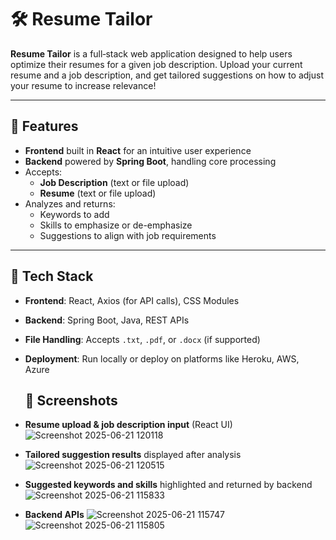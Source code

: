 # 🛠️ Resume Tailor

**Resume Tailor** is a full‑stack web application designed to help users optimize their resumes for a given job description. Upload your current resume and a job description, and get tailored suggestions on how to adjust your resume to increase relevance!

---

## 🚀 Features

- **Frontend** built in **React** for an intuitive user experience
- **Backend** powered by **Spring Boot**, handling core processing
- Accepts:
  - **Job Description** (text or file upload)
  - **Resume** (text or file upload)
- Analyzes and returns:
  - Keywords to add
  - Skills to emphasize or de-emphasize
  - Suggestions to align with job requirements

---

## 🧱 Tech Stack

- **Frontend**: React, Axios (for API calls), CSS Modules
- **Backend**: Spring Boot, Java, REST APIs
- **File Handling**: Accepts `.txt`, `.pdf`, or `.docx` (if supported)
- **Deployment**: Run locally or deploy on platforms like Heroku, AWS, Azure
  ## 📸 Screenshots

- **Resume upload & job description input** (React UI)
 ![Screenshot 2025-06-21 120118](https://github.com/user-attachments/assets/573f515d-81e3-41ad-80dc-3459ca6d86c1)

- **Tailored suggestion results** displayed after analysis
  ![Screenshot 2025-06-21 120515](https://github.com/user-attachments/assets/af0bcd46-3f48-4cc4-a882-2f7f945b60d3)

- **Suggested keywords and skills** highlighted and returned by backend
  ![Screenshot 2025-06-21 115833](https://github.com/user-attachments/assets/a8324d46-0ddd-45d0-8f7c-cb91743f457d)

- **Backend APIs**
  ![Screenshot 2025-06-21 115747](https://github.com/user-attachments/assets/67ce0e55-1533-4c80-8f68-b59940c01046)
  ![Screenshot 2025-06-21 115805](https://github.com/user-attachments/assets/7409215c-cff5-449b-b534-55ccccc5e138)


